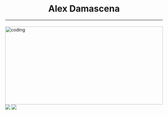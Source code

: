 <h1 align="center"> Alex Damascena </h1>

- - - - - - - - 

<div display = "flex" style="margin-top: 20px" width = "100%">

<img alt="coding"  height = "250rem" width= "100%" style="margin-right: 10px" src="https://github-readme-stats.vercel.app/api/top-langs/?username=apfdamascena&theme=transparent&layout=compact&count_private=true&langs_count=10"/>

  
</div>
<div>
  <a href = "mailto: apfd@cin.ufpe.br"><img src="https://img.shields.io/badge/-Gmail-%23EA4335?style=for-the-badge&logo=gmail&logoColor=white" target="_blank"></a>
  <a href="www.linkedin.com/in/alexdamascena" target="_blank"><img src="https://img.shields.io/badge/-LinkedIn-%230077B5?style=for-the-badge&logo=linkedin&logoColor=white" target="_blank"></a> 
</div>

